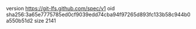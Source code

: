 version https://git-lfs.github.com/spec/v1
oid sha256:3a65e7775785ed0cf9039edd74cba94f97265d893fc133b58c944b0a550b51d2
size 2141
